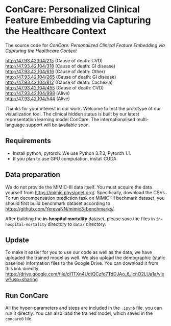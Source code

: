 # ConCare: Personalized Clinical Feature Embedding via Capturing the Healthcare Context

The source code for *ConCare: Personalized Clinical Feature Embedding via Capturing the Healthcare Context*

http://47.93.42.104/215 (Cause of death: CVD)   
http://47.93.42.104/318 (Cause of death: GI disease)   
http://47.93.42.104/616 (Cause of death: Other)   
http://47.93.42.104/265 (Cause of death: GI disease)    
http://47.93.42.104/812 (Cause of death: Cachexia)   
http://47.93.42.104/455 (Cause of death: CVD)       
http://47.93.42.104/998 (Alive)       
http://47.93.42.104/544 (Alive)    

Thanks for your interest in our work. Welcome to test the prototype of our visualization tool. The clinical hidden status is built by our latest representation learning model ConCare. The internationalised multi-language support will be available soon.

## Requirements

* Install python, pytorch. We use Python 3.7.3, Pytorch 1.1.
* If you plan to use GPU computation, install CUDA

## Data preparation
We do not provide the MIMIC-III data itself. You must acquire the data yourself from https://mimic.physionet.org/. Specifically, download the CSVs. To run decompensation prediction task on MIMIC-III bechmark dataset, you should first build benchmark dataset according to https://github.com/YerevaNN/mimic3-benchmarks/.

After building the **in-hospital mortality** dataset, please save the files in ```in-hospital-mortality``` directory to ```data/``` directory.

## Update

To make it easier for you to use our code as well as the data, we have uploaded the trained model as well.  We also upload the demographic (static baseline) information files to the Google Drive. You can download it from this link directly. https://drive.google.com/file/d/1TXn4UdtQCzfd7TdDJAo_6_IcnO2LUa1a/view?usp=sharing

## Run ConCare

All the hyper-parameters and steps are included in the `.ipynb` file, you can run it directly.
You can also load the trained model, which saved in the `concare0` file.
